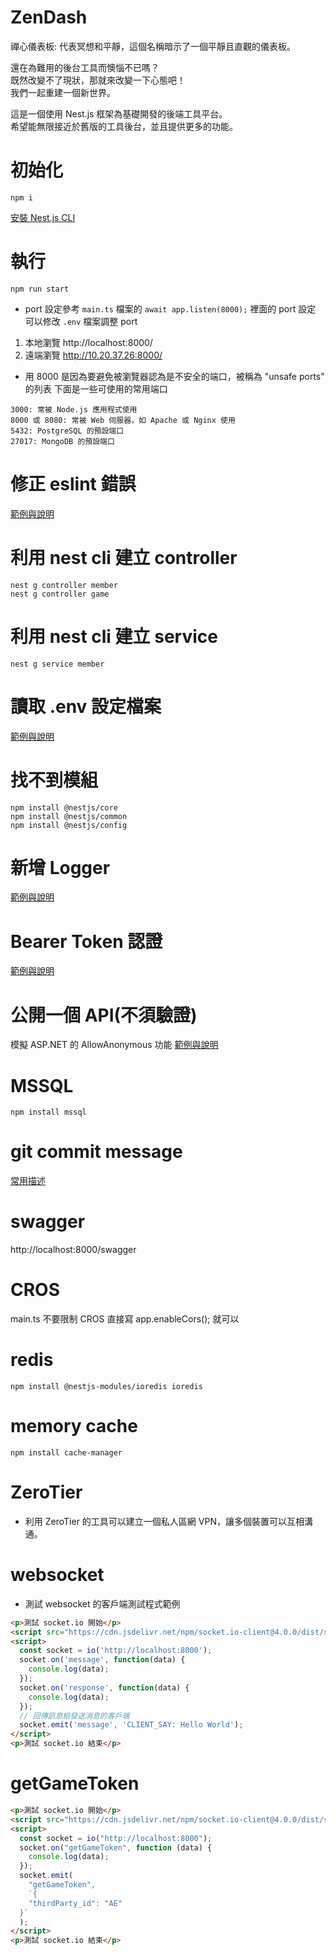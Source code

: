 # ZenDash
禪心儀表板:
代表冥想和平靜，這個名稱暗示了一個平靜且直觀的儀表板。  

還在為難用的後台工具而懊惱不已嗎？  
既然改變不了現狀，那就來改變一下心態吧！  
我們一起重建一個新世界。  

這是一個使用 Nest.js 框架為基礎開發的後端工具平台。  
希望能無限接近於舊版的工具後台，並且提供更多的功能。  


# 初始化
```shell
npm i
```
[安裝 Nest.js CLI](./docs/install_nestjs.md)

# 執行
```shell
npm run start
```
- port 設定參考 `main.ts` 檔案的 `await app.listen(8000);` 裡面的 port 設定
可以修改 `.env` 檔案調整 port
1. 本地瀏覽 http://localhost:8000/
2. 遠端瀏覽 http://10.20.37.26:8000/
- 用 8000 是因為要避免被瀏覽器認為是不安全的端口，被稱為 "unsafe ports" 的列表
下面是一些可使用的常用端口
```
3000: 常被 Node.js 應用程式使用
8000 或 8080: 常被 Web 伺服器，如 Apache 或 Nginx 使用
5432: PostgreSQL 的預設端口
27017: MongoDB 的預設端口
```
# 修正 eslint 錯誤
[範例與說明](./docs/eslint.md)

# 利用 nest cli 建立 controller
```shell
nest g controller member
nest g controller game
```

# 利用 nest cli 建立 service
```shell
nest g service member
```

# 讀取 .env 設定檔案
[範例與說明](./docs/config.md)

# 找不到模組
```shell
npm install @nestjs/core
npm install @nestjs/common
npm install @nestjs/config
```

# 新增 Logger
[範例與說明](./docs/logger.md)

# Bearer Token 認證
[範例與說明](./docs/Bearer_Token.md)

# 公開一個 API(不須驗證)
模擬 ASP.NET 的 AllowAnonymous 功能
[範例與說明](./docs/public.decorator.md)


# MSSQL
```shell=
npm install mssql
```

# git commit message
[常用描述](./docs/git_commit_message.md)


# swagger
http://localhost:8000/swagger

# CROS
main.ts 不要限制 CROS 直接寫 app.enableCors(); 就可以

# redis
```
npm install @nestjs-modules/ioredis ioredis
```
# memory cache
```
npm install cache-manager
```

# ZeroTier
- 利用 ZeroTier 的工具可以建立一個私人區網 VPN，讓多個裝置可以互相溝通。

# websocket
- 測試 websocket 的客戶端測試程式範例
```html
<p>測試 socket.io 開始</p>
<script src="https://cdn.jsdelivr.net/npm/socket.io-client@4.0.0/dist/socket.io.js"></script>
<script>
  const socket = io('http://localhost:8000');
  socket.on('message', function(data) {
    console.log(data);
  });
  socket.on('response', function(data) {
    console.log(data);
  });
  // 回傳訊息給發送消息的客戶端
  socket.emit('message', 'CLIENT_SAY: Hello World');
</script>
<p>測試 socket.io 結束</p>
```

# getGameToken
```html
<p>測試 socket.io 開始</p>
<script src="https://cdn.jsdelivr.net/npm/socket.io-client@4.0.0/dist/socket.io.js"></script>
<script>
  const socket = io("http://localhost:8000");
  socket.on("getGameToken", function (data) {
    console.log(data);
  });
  socket.emit(
    "getGameToken",
    `{
    "thirdParty_id": "AE"
  }`
  );
</script>
<p>測試 socket.io 結束</p>
```
